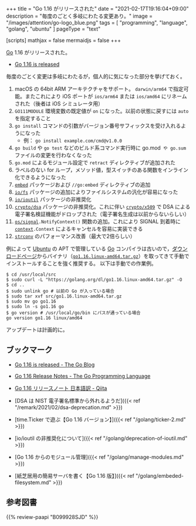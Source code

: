 +++
title = "Go 1.16 がリリースされた"
date =  "2021-02-17T19:16:04+09:00"
description = "毎度のごとく多岐にわたる変更あり。"
image = "/images/attention/go-logo_blue.png"
tags  = [ "programming", "language", "golang", "ubuntu" ]
pageType = "text"

[scripts]
  mathjax = false
  mermaidjs = false
+++

[Go] 1.16 がリリースされた。

- [Go 1.16 is released](https://groups.google.com/g/golang-announce/c/q-exD-8mG3w)

毎度のごとく変更は多岐にわたるが，個人的に気になった部分を挙げておく。

1. macOS の 64bit ARM アーキテクチャをサポート。 `darwin/arm64` で指定可能。またこれにより iOS ポートが `ios/arm64` または `ios/amd64` にリネームされた（後者は iOS シミュレータ用）
1. `GO111MODULE` 環境変数の既定値が `on` になった。以前の状態に戻すには `auto` を指定すること
1. `go install` コマンドの引数がバージョン番号サフィックスを受け入れるようになった
    - 例： `go install example.com/cmd@v1.0.0`
1. `go build` や `go test` などのビルド系コマンド実行時に go.mod` や go.sum` ファイルの変更を行わなくなった
1. `go.mod` によるモジュール設定で `retract` ディレクティブが追加された
1. ラベルのない for ループ，メソッド値，型スイッチのある関数をインライン化できるようになった
1. [`embed`] パッケージおよび `//go:embed`  ディレクティブの追加
1. [`io/fs`] パッケージの追加によりファイルシステムの汎化が容易になった
1. [`io/ioutil`] パッケージの非推奨化
1. [`crypto/dsa`] パッケージの非推奨化。これに伴い [`crypto/x509`] で DSA による電子署名検証機能がドロップされた（電子署名生成は以前からないらしい）
1. [`os/signal`]`.NotifyContext()` 関数の追加。これにより SIGNAL 到着時に [`context`]`.Context` によるキャンセルを容易に実装できる
1. [`strconv`] のパフォーマンス改善（最大で2倍らしい）

例によって [Ubuntu] の APT で管理している [Go] コンパイラは古いので，[ダウンロードページ](https://golang.org/dl/ "Downloads - The Go Programming Language")からバイナリ（[`go1.16.linux-amd64.tar.gz`](https://golang.org/dl/go1.16.linux-amd64.tar.gz)）を取ってきて手動でインストールすることを強く推奨する。
以下は手動での作業例。

```text
$ cd /usr/local/src
$ sudo curl -L "https://golang.org/dl/go1.16.linux-amd64.tar.gz" -O
$ cd ..
$ sudo unlink go # 以前の Go が入っている場合
$ sudo tar xvf src/go1.16.linux-amd64.tar.gz
$ sudo mv go go1.16
$ sudo ln -s go1.16 go
$ go version # /usr/local/go/bin にパスが通っている場合
go version go1.16 linux/amd64
```

アップデートは計画的に。

## ブックマーク

- [Go 1.16 is released - The Go Blog](https://blog.golang.org/go1.16)
- [Go 1.16 Release Notes - The Go Programming Language](https://golang.org/doc/go1.16)
- [Go 1.16 リリースノート 日本語訳  - Qiita](https://qiita.com/c-yan/items/f6f504d5e1c1caceace4)

- [DSA は NIST 電子署名標準から外れるようだ]({{< ref "/remark/2021/02/dsa-deprecation.md" >}})
- [time.Ticker で遊ぶ【Go 1.16 バージョン】]({{< ref "/golang/ticker-2.md" >}})
- [io/ioutil の非推奨化について]({{< ref "/golang/deprecation-of-ioutil.md" >}})
- [Go 1.16 からのモジュール管理]({{< ref "/golang/manage-modules.md" >}})
- [紙芝居用の簡易サーバを書く【Go 1.16 版】]({{< ref "/golang/embeded-filesystem.md" >}})

[Go]: https://golang.org/ "The Go Programming Language"
[Ubuntu]: https://www.ubuntu.com/ "The leading operating system for PCs, IoT devices, servers and the cloud | Ubuntu"
[`embed`]: https://golang.org/pkg/embed/ "embed - The Go Programming Language"
[`io/fs`]: https://golang.org/pkg/io/fs/ "fs - The Go Programming Language"
[`io/ioutil`]: https://golang.org/pkg/io/ioutil/ "ioutil - The Go Programming Language"
[`crypto/dsa`]: https://golang.org/pkg/crypto/dsa/ "dsa - The Go Programming Language"
[`crypto/x509`]: https://golang.org/pkg/crypto/x509/ "x509 - The Go Programming Language"
[`os/signal`]: https://golang.org/pkg/os/signal/ "signal - The Go Programming Language"
[`context`]: https://golang.org/pkg/context/ "context - The Go Programming Language"
[`strconv`]: https://golang.org/pkg/strconv/ "strconv - The Go Programming Language"

## 参考図書

{{% review-paapi "B099928SJD" %}} <!-- プログラミング言語Go -->
